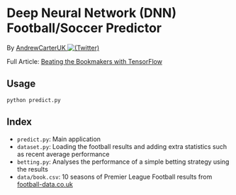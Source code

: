 # Deep Neural Network (DNN) Football/Soccer Predictor

By [AndrewCarterUK ![(Twitter)](http://i.imgur.com/wWzX9uB.png)](https://twitter.com/AndrewCarterUK)

Full Article: [Beating the Bookmakers with TensorFlow](https://andrew.carterlunn.co.uk/programming/2018/02/20/beating-the-bookmakers-with-tensorflow.html)

## Usage

`python predict.py`

## Index

- `predict.py`: Main application
- `dataset.py`: Loading the football results and adding extra statistics such as recent average performance
- `betting.py`: Analyses the performance of a simple betting strategy using the results
- `data/book.csv`: 10 seasons of Premier League Football results from [football-data.co.uk](http://www.football-data.co.uk/englandm.php)
